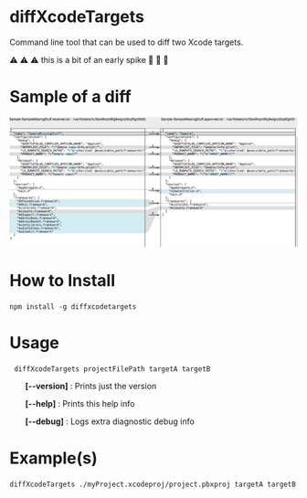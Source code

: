 
# diffXcodeTargets

Command line tool that can be used to diff two Xcode targets.

:warning: :warning: :warning: this is a bit of an early spike :construction: :construction: :construction:

# Sample of a diff

![sample image of a diff of two targets](assets/SampleOfDiff.png)

# How to Install

`npm install -g diffxcodetargets`

# Usage

&nbsp;&nbsp;`diffXcodeTargets projectFilePath targetA targetB`

&nbsp;&nbsp;&nbsp;&nbsp;&nbsp;&nbsp;  **[--version]**          : Prints just the version

&nbsp;&nbsp;&nbsp;&nbsp;&nbsp;&nbsp;  **[--help]**             : Prints this help info

&nbsp;&nbsp;&nbsp;&nbsp;&nbsp;&nbsp;  **[--debug]**            : Logs extra diagnostic debug info

# Example(s)

`diffXcodeTargets ./myProject.xcodeproj/project.pbxproj targetA targetB`
